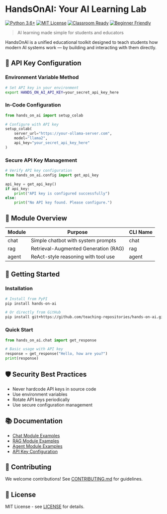 # HandsOnAI: Your AI Learning Lab

[![Python 3.6+](https://img.shields.io/badge/python-3.6+-blue.svg)](https://www.python.org/downloads/)
[![MIT License](https://img.shields.io/badge/licence-MIT-green.svg)](https://opensource.org/licenses/MIT)
[![Classroom Ready](https://img.shields.io/badge/classroom-ready-brightgreen.svg)]()
[![Beginner Friendly](https://img.shields.io/badge/beginner-friendly-orange.svg)]()

> AI learning made simple for students and educators

HandsOnAI is a unified educational toolkit designed to teach students how modern AI systems work — by building and interacting with them directly.

## 🔐 API Key Configuration

### Environment Variable Method
```bash
# Set API key in your environment
export HANDS_ON_AI_API_KEY=your_secret_api_key_here
```

### In-Code Configuration
```python
from hands_on_ai import setup_colab

# Configure with API key
setup_colab(
    server_url="https://your-ollama-server.com",
    model="llama2",
    api_key="your_secret_api_key_here"
)
```

### Secure API Key Management
```python
# Verify API key configuration
from hands_on_ai.config import get_api_key

api_key = get_api_key()
if api_key:
    print("API key is configured successfully")
else:
    print("No API key found. Please configure.")
```

## 🧱 Module Overview

| Module | Purpose | CLI Name |
|--------|---------|----------|
| chat | Simple chatbot with system prompts | chat |
| rag | Retrieval-Augmented Generation (RAG) | rag |
| agent | ReAct-style reasoning with tool use | agent |

## 🚀 Getting Started

### Installation

```bash
# Install from PyPI
pip install hands-on-ai

# Or directly from GitHub
pip install git+https://github.com/teaching-repositories/hands-on-ai.git
```

### Quick Start

```python
from hands_on_ai.chat import get_response

# Basic usage with API key
response = get_response("Hello, how are you?")
print(response)
```

## 🛡️ Security Best Practices

- Never hardcode API keys in source code
- Use environment variables
- Rotate API keys periodically
- Use secure configuration management

## 📚 Documentation

- [Chat Module Examples](/docs/examples/chat_example.md)
- [RAG Module Examples](/docs/examples/rag_example.md)
- [Agent Module Examples](/docs/examples/agent_example.md)
- [API Key Configuration](/docs/examples/api_key_example.md)

## 🤝 Contributing

We welcome contributions! See [CONTRIBUTING.md](CONTRIBUTING.md) for guidelines.

## 📄 License

MIT License - see [LICENSE](LICENSE) for details.
